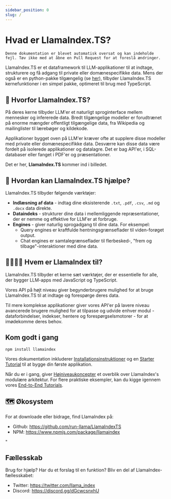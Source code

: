 ```yaml
---
sidebar_position: 0
slug: /
---
```


# Hvad er LlamaIndex.TS?

`Denne dokumentation er blevet automatisk oversat og kan indeholde fejl. Tøv ikke med at åbne en Pull Request for at foreslå ændringer.`

LlamaIndex.TS er et dataframework til LLM-applikationer til at indtage, strukturere og få adgang til private eller domænespecifikke data. Mens der også er en python-pakke tilgængelig (se [her](https://docs.llamaindex.ai/en/stable/)), tilbyder LlamaIndex.TS kernefunktioner i en simpel pakke, optimeret til brug med TypeScript.

## 🚀 Hvorfor LlamaIndex.TS?

På deres kerne tilbyder LLM'er et naturligt sproginterface mellem mennesker og infererede data. Bredt tilgængelige modeller er forudtrænet på enorme mængder offentligt tilgængelige data, fra Wikipedia og mailinglister til lærebøger og kildekode.

Applikationer bygget oven på LLM'er kræver ofte at supplere disse modeller med private eller domænespecifikke data. Desværre kan disse data være fordelt på isolerede applikationer og datalagre. Det er bag API'er, i SQL-databaser eller fanget i PDF'er og præsentationer.

Det er her, **LlamaIndex.TS** kommer ind i billedet.

## 🦙 Hvordan kan LlamaIndex.TS hjælpe?

LlamaIndex.TS tilbyder følgende værktøjer:

- **Indlæsning af data** - indtag dine eksisterende `.txt`, `.pdf`, `.csv`, `.md` og `.docx` data direkte.
- **Dataindeks** - strukturer dine data i mellemliggende repræsentationer, der er nemme og effektive for LLM'er at forbruge.
- **Engines** - giver naturlig sprogadgang til dine data. For eksempel:
  - Query engines er kraftfulde hentningsgrænseflader til viden-forøget output.
  - Chat engines er samtalegrænseflader til flerbesked-, "frem og tilbage"-interaktioner med dine data.

## 👨‍👩‍👧‍👦 Hvem er LlamaIndex til?

LlamaIndex.TS tilbyder et kerne sæt værktøjer, der er essentielle for alle, der bygger LLM-apps med JavaScript og TypeScript.

Vores API på højt niveau giver begynderbrugere mulighed for at bruge LlamaIndex.TS til at indtage og forespørge deres data.

Til mere komplekse applikationer giver vores API'er på lavere niveau avancerede brugere mulighed for at tilpasse og udvide enhver modul - dataforbindelser, indekser, hentere og forespørgselsmotorer - for at imødekomme deres behov.

## Kom godt i gang

`npm install llamaindex`

Vores dokumentation inkluderer [Installationsinstruktioner](./installation.mdx) og en [Starter Tutorial](./starter.md) til at bygge din første applikation.

Når du er i gang, giver [Højniveaukoncepter](./concepts.md) et overblik over LlamaIndex's modulære arkitektur. For flere praktiske eksempler, kan du kigge igennem vores [End-to-End Tutorials](./end_to_end.md).

## 🗺️ Økosystem

For at downloade eller bidrage, find LlamaIndex på:

- Github: https://github.com/run-llama/LlamaIndexTS
- NPM: https://www.npmjs.com/package/llamaindex

"

## Fællesskab

Brug for hjælp? Har du et forslag til en funktion? Bliv en del af LlamaIndex-fællesskabet:

- Twitter: https://twitter.com/llama_index
- Discord: https://discord.gg/dGcwcsnxhU
